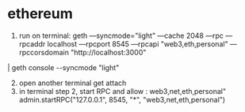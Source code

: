 # ethereum
1. run on terminal:
geth —syncmode="light" —cache 2048 —rpc —rpcaddr localhost —rpcport 8545 —rpcapi "web3,eth,personal" —rpccorsdomain "http://localhost:3000"

|  geth console --syncmode "light"


2. open another terminal
get attach
3. in terminal step 2, start RPC and allow : web3,net,eth,personal"
  admin.startRPC("127.0.0.1", 8545, "*", "web3,net,eth,personal")


